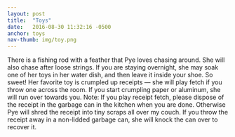 ```yaml
---
layout: post
title:  "Toys"
date:   2016-08-30 11:32:16 -0500
anchor: toys
nav-thumb: img/toy.png
---
```


There is a fishing rod with a feather that Pye loves chasing around. She will also chase after loose strings. If you are staying overnight, she may soak one of her toys in her water dish, and then leave it inside your shoe. So sweet! Her favorite toy is crumpled up receipts &mdash; she will play fetch if you throw one across the room. If you start crumpling paper or aluminum, she will run over towards you. Note: If you play receipt fetch, please dispose of the receipt in the garbage can in the kitchen when you are done. Otherwise Pye will shred the receipt into tiny scraps all over my couch. If you throw the receipt away in a non-lidded garbage can, she will knock the can over to recover it.
